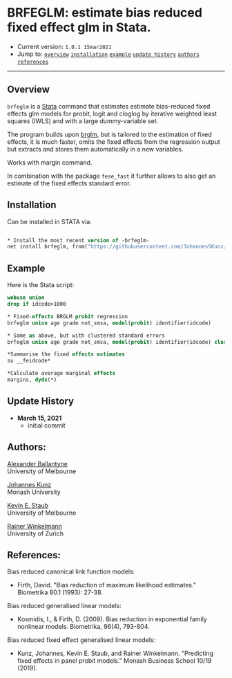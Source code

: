# BRFEGLM: estimate bias reduced fixed effect glm in Stata.

- Current version: `1.0.1 15mar2021`
- Jump to: [`overview`](#overview) [`installation`](#installation) [`example`](#example) [`update history`](#update-history) [`authors`](#authors) [`references`](#references)

-----------

## Overview 

`brfeglm` is a [Stata](http://www.stata.com) command that estimates estimate bias-reduced fixed effects glm models for probit, logit and cloglog by iterative weighted least squares (IWLS) and with a large dummy-variable set.

The program builds upon [brglm](https://raw.github.com/JohannesSKunz/brglm), but is tailored to the estimation of fixed effects, it is much faster, omits the fixed effects from the regression output but extracts and stores them automatically in a new variables. 

Works with margin command. 

In combination with the package `fese_fast` it further allows to also get an estimate of the fixed effects standard error. 

## Installation

Can be installed in STATA via: 

```stata

* Install the most recent version of -brfeglm-
net install brfeglm, from("https://githubusercontent.com/JohannesSKunz/brfeglm/master/") replace
```

## Example 

Here is the Stata script:

```stata
webuse union
drop if idcode>1000

* Fixed-effects BRGLM probit regression
brfeglm union age grade not_smsa, model(probit) identifier(idcode)

* Same as above, but with clustered standard errors
brfeglm union age grade not_smsa, model(probit) identifier(idcode) cluster(idcode)

*Summarise the fixed effects estimates
su __feidcode*

*Calculate average marginal effects
margins, dydx(*)
```

## Update History
* **March 15, 2021**
  - initial commit

## Authors:

[Alexander Ballantyne](https://sites.google.com/view/arballantyne)
<br>University of Melbourne

[Johannes Kunz](https://sites.google.com/site/johannesskunz/)
<br>Monash University 

[Kevin E. Staub](http://www.kevinstaub.com)
<br>University of Melbourne 

[Rainer Winkelmann](https://www.econ.uzh.ch/en/people/faculty/winkelmann.html)
<br>University of Zurich

## References: 

Bias reduced canonical link function models:

 - Firth, David. "Bias reduction of maximum likelihood estimates." Biometrika 80.1 (1993): 27-38.

Bias reduced generalised linear models: 

 - Kosmidis, I., & Firth, D. (2009). Bias reduction in exponential family nonlinear models. Biometrika, 96(4), 793-804.

Bias reduced fixed effect generalised linear models: 

 - Kunz, Johannes, Kevin E. Staub, and Rainer Winkelmann. "Predicting fixed effects in panel probit models." Monash Business School 10/19 (2019).


